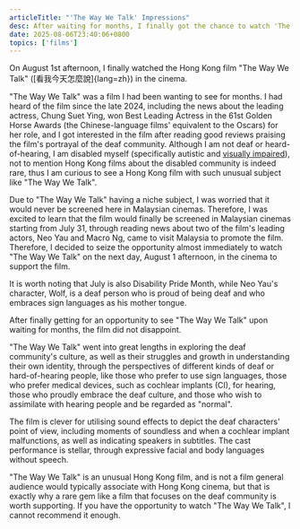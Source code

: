 ```yaml
---
articleTitle: "'The Way We Talk' Impressions"
desc: After waiting for months, I finally got the chance to watch 'The Way We Talk'. Did this Hong Kong film meet my expectations?
date: 2025-08-06T23:40:06+0800
topics: ['films']
---
```

On August 1st afternoon, I finally watched the Hong Kong film "The Way We Talk" ([看我今天怎麼說]{lang=zh}) in the cinema.

"The Way We Talk" was a film I had been wanting to see for months. I had heard of the film since the late 2024, including the news about the leading actress, Chung Suet Ying, won Best Leading Actress in the 61st Golden Horse Awards (the Chinese-language films' equivalent to the Oscars) for her role, and I got interested in the film after reading good reviews praising the film's portrayal of the deaf community. Although I am not deaf or heard-of-hearing, I am disabled myself (specifically autistic and [visually impaired](/articles/living-with-retinitis-pigmentosa/)), not to mention Hong Kong films about the disabled community is indeed rare, thus I am curious to see a Hong Kong film with such unusual subject like "The Way We Talk".

Due to "The Way We Talk" having a niche subject, I was worried that it would never be screened here in Malaysian cinemas. Therefore, I was excited to learn that the film would finally be screened in Malaysian cinemas starting from July 31, through reading news about two of the film's leading actors, Neo Yau and Macro Ng, came to visit Malaysia to promote the film. Therefore, I decided to seize the opportunity almost immediately to watch "The Way We Talk" on the next day, August 1 afternoon, in the cinema to support the film.

It is worth noting that July is also Disability Pride Month, while Neo Yau's character, Wolf, is a deaf person who is proud of being deaf and who embraces sign languages as his mother tongue.

After finally getting for an opportunity to see "The Way We Talk" upon waiting for months, the film did not disappoint.

"The Way We Talk" went into great lengths in exploring the deaf community's culture, as well as their struggles and growth in understanding their own identity, through the perspectives of different kinds of deaf or hard-of-hearing people, like those who prefer to use sign languages, those who prefer medical devices, such as cochlear implants (CI), for hearing, those who proudly embrace the deaf culture, and those who wish to assimilate with hearing people and be regarded as "normal".

The film is clever for utilising sound effects to depict the deaf characters' point of view, including moments of soundless and when a cochlear implant malfunctions, as well as indicating speakers in subtitles. The cast performance is stellar, through expressive facial and body languages without speech.

"The Way We Talk" is an unusual Hong Kong film, and is not a film general audience would typically associate with Hong Kong cinema, but that is exactly why a rare gem like a film that focuses on the deaf community is worth supporting. If you have the opportunity to watch "The Way We Talk", I cannot recommend it enough.
